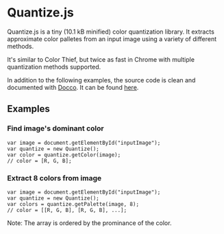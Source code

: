 # Quantize.js
Quantize.js is a tiny (10.1 kB minified) color quantization library. It extracts
approximate color palletes from an input image using a variety of different methods.

It's similar to Color Thief, but twice as fast in Chrome with multiple quantization
methods supported.

In addition to the following examples, the source code is clean and documented
with [Docco](https://jashkenas.github.io/docco/). It can be found
[here](https://need12648430.github.io/quantize/docs).

## Examples
### Find image's dominant color

	var image = document.getElementById("inputImage");
	var quantize = new Quantize();
	var color = quantize.getColor(image);
	// color = [R, G, B];

### Extract 8 colors from image

	var image = document.getElementById("inputImage");
	var quantize = new Quantize();
	var colors = quantize.getPalette(image, 8);
	// color = [[R, G, B], [R, G, B], ...];

Note: The array is ordered by the prominance of the color.
